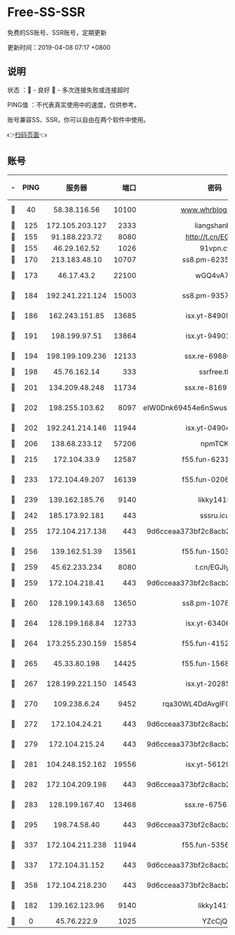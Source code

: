 # Free-SS-SSR

免费的SS账号、SSR账号，定期更新

更新时间：2019-04-08 07:17 +0800

## 说明

状态     ：🙂 - 良好 🙁 - 多次连接失败或连接超时

PING值   ：不代表真实使用中的速度，仅供参考。

账号兼容SS、SSR，你可以自由在两个软件中使用。

👉[扫码页面](https://liesauer.github.io/Free-SS-SSR/)👈

## 账号

|-|PING|服务器|端口|密码|加密方式|区域|
|:----:|:----:|:-----:|-----:|:----:|:----:|:----:|
|🙂|40|58.38.116.56|10100|www.whrblog.online|aes-256-cfb|CN|
|🙂|125|172.105.203.127|2333|liangshanbo|chacha20|JP|
|🙂|155|91.188.223.72|8080|http://t.cn/EGJIyrl|rc4-md5|RU|
|🙂|155|46.29.162.52|1026|91vpn.cf|rc4-md5|RU|
|🙂|170|213.183.48.10|10707|ss8.pm-62353163|rc4-md5|RU|
|🙂|173|46.17.43.2|22100|wGQ4vA7D|aes-256-gcm|RU|
|🙂|184|192.241.221.124|15003|ss8.pm-93570423|aes-256-cfb|US|
|🙂|186|162.243.151.85|13685|isx.yt-84909187|aes-256-cfb|US|
|🙂|191|198.199.97.51|13864|isx.yt-94901280|aes-256-cfb|US|
|🙂|194|198.199.109.236|12133|ssx.re-69880169|aes-256-cfb|US|
|🙂|198|45.76.162.14|333|ssrfree.tk|rc4|SG|
|🙂|201|134.209.48.248|11734|ssx.re-81697761|aes-256-cfb|US|
|🙂|202|198.255.103.62|8097|eIW0Dnk69454e6nSwuspv9DmS201tQ0D|aes-256-cfb|US|
|🙂|202|192.241.214.146|11944|isx.yt-04904484|aes-256-cfb|US|
|🙂|206|138.68.233.12|57206|npmTCK|rc4-md5|US|
|🙂|215|172.104.33.9|12587|f55.fun-62319009|aes-256-cfb|SG|
|🙂|233|172.104.49.207|16139|f55.fun-02064603|aes-256-cfb|SG|
|🙂|239|139.162.185.76|9140|likky1415|aes-256-cfb|DE|
|🙂|242|185.173.92.181|443|sssru.icu|rc4-md5|RU|
|🙂|255|172.104.217.138|443|9d6cceaa373bf2c8acb22e60b6a58be6|aes-256-cfb|US|
|🙂|256|139.162.51.39|13561|f55.fun-15030529|aes-256-cfb|SG|
|🙂|259|45.62.233.234|8080|t.cn/EGJIyrl|rc4-md5|CA|
|🙂|259|172.104.218.41|443|9d6cceaa373bf2c8acb22e60b6a58be6|aes-256-cfb|US|
|🙂|260|128.199.143.68|13650|ss8.pm-10789087|aes-256-cfb|SG|
|🙂|264|128.199.168.84|12733|isx.yt-63406033|aes-256-cfb|SG|
|🙂|264|173.255.230.159|15854|f55.fun-41521636|aes-256-cfb|US|
|🙂|265|45.33.80.198|14425|f55.fun-15681985|aes-256-cfb|US|
|🙂|267|128.199.221.150|14543|isx.yt-20285065|aes-256-cfb|SG|
|🙂|270|109.238.6.24|9452|rqa30WL4DdAvgIFG6Fs3znzTa|aes-256-cfb|FR|
|🙂|272|172.104.24.21|443|9d6cceaa373bf2c8acb22e60b6a58be6|aes-256-cfb|US|
|🙂|279|172.104.215.24|443|9d6cceaa373bf2c8acb22e60b6a58be6|aes-256-cfb|US|
|🙂|281|104.248.152.162|19556|isx.yt-56129369|aes-256-cfb|SG|
|🙂|282|172.104.209.198|443|9d6cceaa373bf2c8acb22e60b6a58be6|aes-256-cfb|US|
|🙂|283|128.199.167.40|13468|ssx.re-67563854|aes-256-cfb|SG|
|🙂|295|198.74.58.40|443|9d6cceaa373bf2c8acb22e60b6a58be6|aes-256-cfb|US|
|🙂|337|172.104.211.238|11944|f55.fun-53560857|aes-256-cfb|US|
|🙂|337|172.104.31.152|443|9d6cceaa373bf2c8acb22e60b6a58be6|aes-256-cfb|US|
|🙂|358|172.104.218.230|443|9d6cceaa373bf2c8acb22e60b6a58be6|aes-256-cfb|US|
|🙂|182|139.162.123.96|9140|likky1415|aes-256-cfb|JP|
|🙁|0|45.76.222.9|1025|YZcCjQ|rc4-md5|JP|
